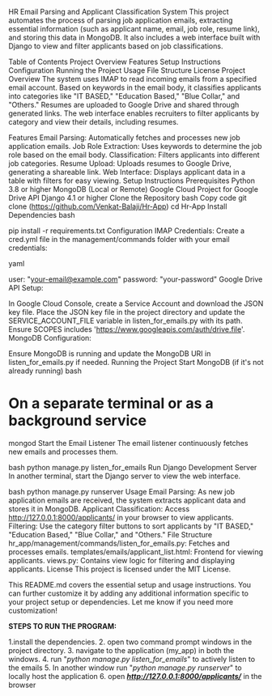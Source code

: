 HR Email Parsing and Applicant Classification System
This project automates the process of parsing job application emails, extracting essential information (such as applicant name, email, job role, resume link), and storing this data in MongoDB. It also includes a web interface built with Django to view and filter applicants based on job classifications.

Table of Contents
Project Overview
Features
Setup Instructions
Configuration
Running the Project
Usage
File Structure
License
Project Overview
The system uses IMAP to read incoming emails from a specified email account. Based on keywords in the email body, it classifies applicants into categories like "IT BASED," "Education Based," "Blue Collar," and "Others." Resumes are uploaded to Google Drive and shared through generated links. The web interface enables recruiters to filter applicants by category and view their details, including resumes.

Features
Email Parsing: Automatically fetches and processes new job application emails.
Job Role Extraction: Uses keywords to determine the job role based on the email body.
Classification: Filters applicants into different job categories.
Resume Upload: Uploads resumes to Google Drive, generating a shareable link.
Web Interface: Displays applicant data in a table with filters for easy viewing.
Setup Instructions
Prerequisites
Python 3.8 or higher
MongoDB (Local or Remote)
Google Cloud Project for Google Drive API
Django 4.1 or higher
Clone the Repository
bash
Copy code
git clone (https://github.com/Venkat-Balaji/Hr-App)
cd Hr-App
Install Dependencies
bash

pip install -r requirements.txt
Configuration
IMAP Credentials: Create a cred.yml file in the management/commands folder with your email credentials:

yaml

user: "your-email@example.com"
password: "your-password"
Google Drive API Setup:

In Google Cloud Console, create a Service Account and download the JSON key file.
Place the JSON key file in the project directory and update the SERVICE_ACCOUNT_FILE variable in listen_for_emails.py with its path.
Ensure SCOPES includes 'https://www.googleapis.com/auth/drive.file'.
MongoDB Configuration:

Ensure MongoDB is running and update the MongoDB URI in listen_for_emails.py if needed.
Running the Project
Start MongoDB (if it's not already running)
bash
# On a separate terminal or as a background service
mongod
Start the Email Listener
The email listener continuously fetches new emails and processes them.

bash
python manage.py listen_for_emails
Run Django Development Server
In another terminal, start the Django server to view the web interface.

bash
python manage.py runserver
Usage
Email Parsing: As new job application emails are received, the system extracts applicant data and stores it in MongoDB.
Applicant Classification: Access http://127.0.0.1:8000/applicants/ in your browser to view applicants.
Filtering: Use the category filter buttons to sort applicants by "IT BASED," "Education Based," "Blue Collar," and "Others."
File Structure
hr_app/management/commands/listen_for_emails.py: Fetches and processes emails.
templates/emails/applicant_list.html: Frontend for viewing applicants.
views.py: Contains view logic for filtering and displaying applicants.
License
This project is licensed under the MIT License.

This README.md covers the essential setup and usage instructions. You can further customize it by adding any additional information specific to your project setup or dependencies. Let me know if you need more customization!


**STEPS TO RUN THE PROGRAM:**

1.install the dependencies.
2. open two command prompt windows in the project directory.
3. navigate to the application (my_app) in both the windows.
4. run "_python manage.py listen_for_emails_" to actively listen to the emails
5. In another window run "_python manage.py runserver_" to locally host the application
6. open  _**http://127.0.0.1:8000/applicants/**_ in the browser
